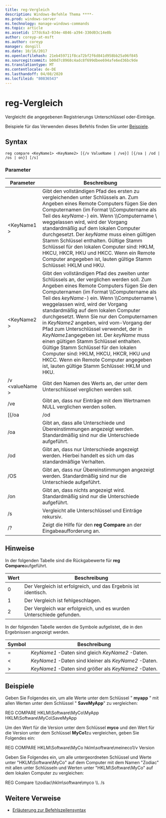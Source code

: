 ```yaml
---
title: reg-Vergleich
description: Windows-Befehle Thema ****-
ms.prod: windows-server
ms.technology: manage-windows-commands
ms.topic: article
ms.assetid: 177dc6a3-034e-4846-a394-330d03c14e0b
author: coreyp-at-msft
ms.author: coreyp
manager: dongill
ms.date: 10/16/2017
ms.openlocfilehash: 21eb459711f8ca72bf2f6d841d958bb25a96f845
ms.sourcegitcommit: b00d7c8968c4adc8f699dbee694afe6ed36bc9de
ms.translationtype: MT
ms.contentlocale: de-DE
ms.lasthandoff: 04/08/2020
ms.locfileid: "80836543"
---
```

# <a name="reg-compare"></a>reg-Vergleich



Vergleicht die angegebenen Registrierungs Unterschlüssel oder-Einträge.

Beispiele für das Verwenden dieses Befehls finden Sie unter [Beispiele](#BKMK_examples).

## <a name="syntax"></a>Syntax

```
reg compare <KeyName1> <KeyName2> [{/v ValueName | /ve}] [{/oa | /od | /os | on}] [/s]
```

### <a name="parameters"></a>Parameter

|    Parameter    |                                                                                                                                                                                                                                                                                          Beschreibung                                                                                                                                                                                                                                                                                           |
|-----------------|------------------------------------------------------------------------------------------------------------------------------------------------------------------------------------------------------------------------------------------------------------------------------------------------------------------------------------------------------------------------------------------------------------------------------------------------------------------------------------------------------------------------------------------------------------------------------------------------|
|   \<KeyName1 >   |                                                               Gibt den vollständigen Pfad des ersten zu vergleichenden unter Schlüssels an. Zum Angeben eines Remote Computers fügen Sie den Computernamen (im Format \\\\Computername als Teil des *keyName*-\) ein. Wenn \\\\Computername \ weggelassen wird, wird der Vorgang standardmäßig auf dem lokalen Computer durchgesetzt. Der *keyName* muss einen gültigen Stamm Schlüssel enthalten. Gültige Stamm Schlüssel für den lokalen Computer sind: HKLM, HKCU, HKCR, HKU und HKCC. Wenn ein Remote Computer angegeben ist, lauten gültige Stamm Schlüssel: HKLM und HKU.                                                                |
|   \<KeyName2 >   | Gibt den vollständigen Pfad des zweiten unter Schlüssels an, der verglichen werden soll. Zum Angeben eines Remote Computers fügen Sie den Computernamen (im Format \\\\Computername als Teil des *keyName*-\) ein. Wenn \\\\Computername \ weggelassen wird, wird der Vorgang standardmäßig auf dem lokalen Computer durchgesetzt. Wenn Sie nur den Computernamen in *KeyName2* angeben, wird vom-Vorgang der Pfad zum Unterschlüssel verwendet, der in *KeyName1*angegeben ist. Der *keyName* muss einen gültigen Stamm Schlüssel enthalten. Gültige Stamm Schlüssel für den lokalen Computer sind: HKLM, HKCU, HKCR, HKU und HKCC. Wenn ein Remote Computer angegeben ist, lauten gültige Stamm Schlüssel: HKLM und HKU. |
| /v \<valueName > |                                                                                                                                                                                                                                                                     Gibt den Namen des Werts an, der unter dem Unterschlüssel verglichen werden soll.                                                                                                                                                                                                                                                                      |
|       /ve       |                                                                                                                                                                                                                                                         Gibt an, dass nur Einträge mit dem Wertnamen NULL verglichen werden sollen.                                                                                                                                                                                                                                                         |
|      [{/oa      |                                                                                                                                                                                                                                                                                              /od                                                                                                                                                                                                                                                                                               |
|       /oa       |                                                                                                                                                                                                                                             Gibt an, dass alle Unterschiede und Übereinstimmungen angezeigt werden. Standardmäßig sind nur die Unterschiede aufgeführt.                                                                                                                                                                                                                                             |
|       /od       |                                                                                                                                                                                                                                                          Gibt an, dass nur Unterschiede angezeigt werden. Hierbei handelt es sich um das standardmäßige Verhalten.                                                                                                                                                                                                                                                          |
|       /OS       |                                                                                                                                                                                                                                                    Gibt an, dass nur Übereinstimmungen angezeigt werden. Standardmäßig sind nur die Unterschiede aufgeführt.                                                                                                                                                                                                                                                     |
|       /on       |                                                                                                                                                                                                                                                       Gibt an, dass nichts angezeigt wird. Standardmäßig sind nur die Unterschiede aufgeführt.                                                                                                                                                                                                                                                        |
|       /s        |                                                                                                                                                                                                                                                                         Vergleicht alle Unterschlüssel und Einträge rekursiv.                                                                                                                                                                                                                                                                          |
|       /?        |                                                                                                                                                                                                                                                                    Zeigt die Hilfe für den **reg Compare** an der Eingabeaufforderung an.                                                                                                                                                                                                                                                                    |

## <a name="remarks"></a>Hinweise

In der folgenden Tabelle sind die Rückgabewerte für **reg Compare**aufgeführt.

|Wert|Beschreibung|
|-----|-----------|
|0|Der Vergleich ist erfolgreich, und das Ergebnis ist identisch.|
|1|Der Vergleich ist fehlgeschlagen.|
|2|Der Vergleich war erfolgreich, und es wurden Unterschiede gefunden.|

In der folgenden Tabelle werden die Symbole aufgelistet, die in den Ergebnissen angezeigt werden.

|Symbol|Beschreibung|
|------|-----------|
|=|*KeyName1* -Daten sind gleich *KeyName2* -Daten.|
|<|*KeyName1* -Daten sind kleiner als *KeyName2* -Daten.|
|>|*KeyName1* -Daten sind größer als *KeyName2* -Daten.|

## <a name="examples"></a><a name=BKMK_examples></a>Beispiele

Geben Sie Folgendes ein, um alle Werte unter dem Schlüssel " **myapp** " mit allen Werten unter dem Schlüssel " **SaveMyApp**" zu vergleichen:

REG COMPARE HKLM\Software\MyCo\MyApp HKLM\Software\MyCo\SaveMyApp

Um den Wert für die Version unter dem Schlüssel **myco** und den Wert für die Version unter dem Schlüssel **MyCo1**zu vergleichen, geben Sie Folgendes ein:

REG COMPARE HKLM\Software\MyCo hklm\software\meineco1/v Version

Geben Sie Folgendes ein, um alle untergeordneten Schlüssel und Werte unter "HKLM\Software\MyCo" auf dem Computer mit dem Namen "Zodiac" mit allen unter Schlüsseln und Werten unter "HKLM\Software\MyCo" auf dem lokalen Computer zu vergleichen:

REG Compare \\\\zodiac\hklm\software\myco \\\\. /s

## <a name="additional-references"></a>Weitere Verweise

- [Erläuterung zur Befehlszeilensyntax](command-line-syntax-key.md)